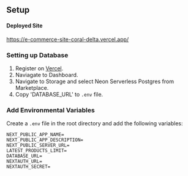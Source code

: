 ## Setup

#### Deployed Site

https://e-commerce-site-coral-delta.vercel.app/

### Setting up Database

1. Register on [Vercel](https://vercel.com).
2. Naviagate to Dashboard.
3. Navigate to Storage and select Neon Serverless Postgres from Marketplace.
4. Copy 'DATABASE_URL' to `.env` file.

### Add Environmental Variables

Create a `.env` file in the root directory and add the following variables:

```env
NEXT_PUBLIC_APP_NAME=
NEXT_PUBLIC_APP_DESCRIPTION=
NEXT_PUBLIC_SERVER_URL=
LATEST_PRODUCTS_LIMIT=
DATABASE_URL=
NEXTAUTH_URL=
NEXTAUTH_SECRET=
```
